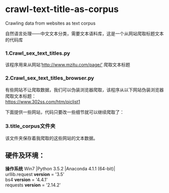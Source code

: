# crawl-text-title-as-corpus
Crawling data from websites as text corpus  

自然语言处理——中文文本分类，需要文本语料库，这是一个从网站爬取标题文本的代码库

### 1.Crawl_sex_text_titles.py
该程序用来从网站‘http://www.mzitu.com/page/’ 爬取文本标题  

### 2.Crawl_sex_text_titles_browser.py
有些网站不让爬取数据，我们可以伪装浏览器爬取，该程序从以下网站伪装浏览器爬取文本标题：  
https://www.302ss.com/htm/piclist1  
  
下面提供一些网站，代码只要改一些细节就可以继续爬取了：  


### 3.title_corpus文件夹
  
该文件夹保存着我爬取的这些网站的文本数据。  
  
  
## 硬件及环境：  
**操作系统** Win7 |Python 3.5.2 |Anaconda 4.1.1 (64-bit)|  
urllib.request **version** = '3.5'  
bs4 **version** = '4.4.1'  
requests **version** = '2.14.2'
